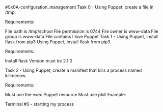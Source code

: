#0x0A-configuration_management
Task 0 - Using Puppet, create a file in /tmp.

Requirements:

File path is /tmp/school
File permission is 0744
File owner is www-data
File group is www-data
File contains I love Puppet
Task 1 - Using Puppet, install flask from pip3
Using Puppet, install flask from pip3.

Requirements:

Install flask
Version must be 2.1.0

Task 2 - Using Puppet, create a manifest that kills a process named killmenow.

Requirements:

Must use the exec Puppet resource
Must use pkill
Example:

Terminal #0 - starting my process
